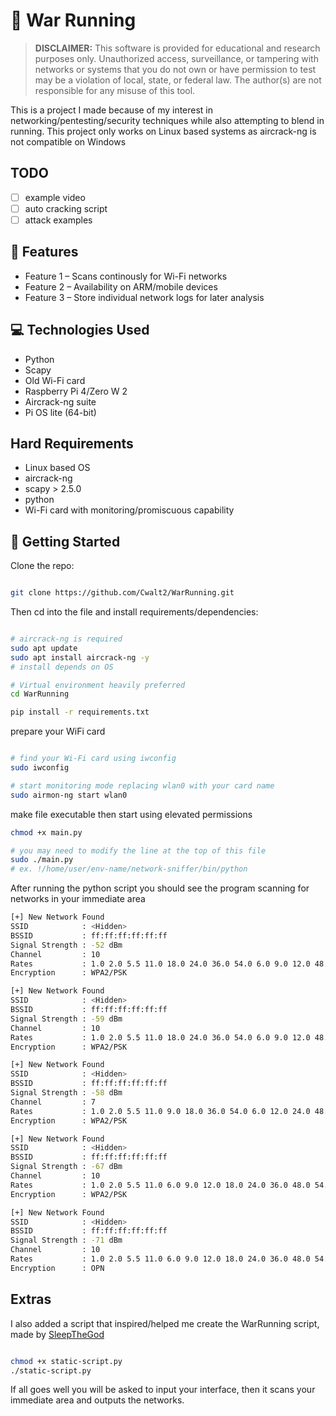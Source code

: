 # 🔧 War Running

> **DISCLAIMER:**
> This software is provided for educational and research purposes only.
> Unauthorized access, surveillance, or tampering with networks or systems that you do not own or have permission to test
> may be a violation of local, state, or federal law.
> The author(s) are not responsible for any misuse of this tool.

This is a project I made because of my interest in networking/pentesting/security techniques while also attempting to blend in running.
This project only works on Linux based systems as aircrack-ng is not compatible on Windows

## TODO

- [ ] example video
- [ ] auto cracking script
- [ ] attack examples

## 📁 Features

- Feature 1 – Scans continously for Wi-Fi networks
- Feature 2 – Availability on ARM/mobile devices
- Feature 3 – Store individual network logs for later analysis

## 💻 Technologies Used

- Python
- Scapy
- Old Wi-Fi card
- Raspberry Pi 4/Zero W 2
- Aircrack-ng suite
- Pi OS lite (64-bit)

## Hard Requirements

- Linux based OS
- aircrack-ng
- scapy > 2.5.0
- python
- Wi-Fi card with monitoring/promiscuous capability

## 🚀 Getting Started

Clone the repo:

```bash

git clone https://github.com/Cwalt2/WarRunning.git
```

Then cd into the file and install requirements/dependencies:

```bash

# aircrack-ng is required
sudo apt update
sudo apt install aircrack-ng -y
# install depends on OS

# Virtual environment heavily preferred
cd WarRunning

pip install -r requirements.txt
```

prepare your WiFi card

```bash

# find your Wi-Fi card using iwconfig
sudo iwconfig

# start monitoring mode replacing wlan0 with your card name
sudo airmon-ng start wlan0
```

make file executable then start using elevated permissions

```bash
chmod +x main.py

# you may need to modify the line at the top of this file
sudo ./main.py
# ex. !/home/user/env-name/network-sniffer/bin/python
```

After running the python script you should see the program scanning for networks in your immediate area

``` bash
[+] New Network Found
SSID            : <Hidden>
BSSID           : ff:ff:ff:ff:ff:ff
Signal Strength : -52 dBm
Channel         : 10
Rates           : 1.0 2.0 5.5 11.0 18.0 24.0 36.0 54.0 6.0 9.0 12.0 48.0 Mbps
Encryption      : WPA2/PSK

[+] New Network Found
SSID            : <Hidden>
BSSID           : ff:ff:ff:ff:ff:ff
Signal Strength : -59 dBm
Channel         : 10
Rates           : 1.0 2.0 5.5 11.0 18.0 24.0 36.0 54.0 6.0 9.0 12.0 48.0 Mbps
Encryption      : WPA2/PSK

[+] New Network Found
SSID            : <Hidden>
BSSID           : ff:ff:ff:ff:ff:ff
Signal Strength : -58 dBm
Channel         : 7
Rates           : 1.0 2.0 5.5 11.0 9.0 18.0 36.0 54.0 6.0 12.0 24.0 48.0 Mbps
Encryption      : WPA2/PSK

[+] New Network Found
SSID            : <Hidden>
BSSID           : ff:ff:ff:ff:ff:ff
Signal Strength : -67 dBm
Channel         : 10
Rates           : 1.0 2.0 5.5 11.0 6.0 9.0 12.0 18.0 24.0 36.0 48.0 54.0 Mbps
Encryption      : WPA2/PSK

[+] New Network Found
SSID            : <Hidden>
BSSID           : ff:ff:ff:ff:ff:ff
Signal Strength : -71 dBm
Channel         : 10
Rates           : 1.0 2.0 5.5 11.0 6.0 9.0 12.0 18.0 24.0 36.0 48.0 54.0 Mbps
Encryption      : OPN
```

## Extras

I also added a script that inspired/helped me create the WarRunning script, made by [SleepTheGod](https://github.com/SleepTheGod/Wifi-Scanner)

```bash

chmod +x static-script.py
./static-script.py
```

If all goes well you will be asked to input your interface, then it scans your immediate area and outputs the networks.
